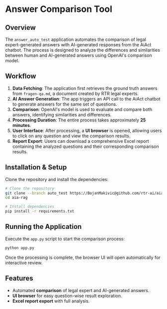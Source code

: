 # Answer Comparison Tool

## Overview
The `answer_auto_test` application automates the comparison of legal expert-generated answers with AI-generated responses from the AiAct chatbot. The process is designed to analyze the differences and similarities between human and AI-generated answers using OpenAI's comparison model.

## Workflow
1. **Data Fetching**: The application first retrieves the ground truth answers from `fragen-qa.md`, a document created by RTR legal experts.
2. **AI Answer Generation**: The app triggers an API call to the AiAct chatbot to generate answers for the same set of questions.
3. **Comparison**: OpenAI's model is used to evaluate and compare both answers, identifying similarities and differences.
4. **Processing Duration**: The entire process takes approximately **25 minutes**.
5. **User Interface**: After processing, a **UI browser** is opened, allowing users to click on any question and view the comparison results.
6. **Report Export**: Users can download a comprehensive Excel report containing the analyzed questions and their corresponding comparison results.

## Installation & Setup
Clone the repository and install the dependencies:

```sh
# Clone the repository
git clone --branch auto_test https://BojanMakivic@github.com/rtr-ai/aia-rag.git
cd aia-rag

# Install dependencies
pip install -r requirements.txt
```

## Running the Application
Execute the `app.py` script to start the comparison process:

```sh
python app.py
```

Once the processing is complete, the browser UI will open automatically for interactive review.

## Features
- Automated **comparison** of legal expert and AI-generated answers.
- **UI browser** for easy question-wise result exploration.
- **Excel report export** with full analysis.
